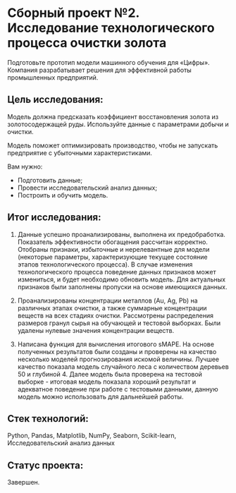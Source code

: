 # Сборный проект №2. Исследование технологического процесса очистки золота

Подготовьте прототип модели машинного обучения для «Цифры». Компания разрабатывает решения для эффективной работы промышленных предприятий.

## Цель исследования:

Модель должна предсказать коэффициент восстановления золота из золотосодержащей руды. Используйте данные с параметрами добычи и очистки.

Модель поможет оптимизировать производство, чтобы не запускать предприятие с убыточными характеристиками.

Вам нужно:
- Подготовить данные;
- Провести исследовательский анализ данных;
- Построить и обучить модель.

## Итог исследования:

1. Данные успешно проанализированы, выполнена их предобработка. Показатель эффективности обогащения рассчитан корректно. Отобраны признаки, избыточные и нерелевантные для модели (некоторые параметры, характеризующие текущее состояние этапов технологического процесса). В случае изменения технологического процесса поведение данных признаков может измениться, и будет необходимо обновить модель. Для актуальных признаков были заполнены пропуски на основе имеющихся данных.

2. Проанализированы концентрации металлов (Au, Ag, Pb) на различных этапах очистки, а также суммарные концентрации веществ на всех стадиях очистки. Рассмотрены распределения размеров гранул сырья на обучающей и тестовой выборках. Были удалены нулевые значения концентрации веществ.

3. Написана функция для вычисления итогового sMAPE. На основе полученных результатов были созданы и проверены на качество несколько моделей прогнозирования искомой величины. Лучшее качество показала модель случайного леса с количеством деревьев 50 и глубиной 4. Далее модель была проверена на тестовой выборке - итоговая модель показала хороший результат и адекватное поведение при работе с тестовыми данными, данную модель можно использовать для дальнейшей работы.

## Стек технологий:

Python, Pandas, Matplotlib, NumPy, Seaborn, Scikit-learn, Исследовательский анализ данных

## Статус проекта:

Завершен.
